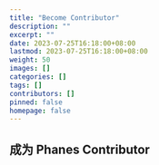 ```yaml
---
title: "Become Contributor"
description: ""
excerpt: ""
date: 2023-07-25T16:18:00+08:00
lastmod: 2023-07-25T16:18:00+08:00
weight: 50
images: []
categories: []
tags: []
contributors: []
pinned: false
homepage: false
---
```



## 成为 Phanes Contributor